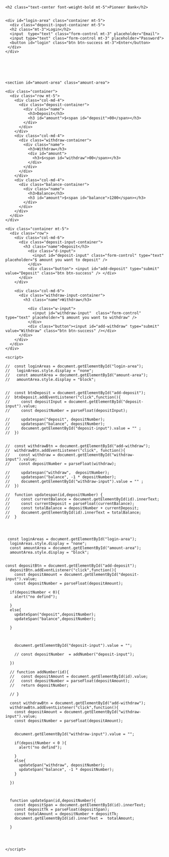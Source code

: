     <h2 class="text-center font-weight-bold mt-5">Pioneer Bank</h2>


    <div id="login-area" class="container mt-5">
      <div class="deposit-input-container mt-5">
      <h2 class="mt-3">Login</h2>
      <input  type="text" class="form-control mt-3" placeholder="Email">
      <input type="text" class="form-control mt-3" placeholder="Password">
      <button id="login" class="btn btn-success mt-3">Enter</button>
     </div>
    </div>

     




    <section id="amount-area" class="amount-area">

    <div class="container">
      <div class="row mt-5">
        <div class="col-md-4">
          <div class="deposit-container">
            <div class="name">
              <h3>Deposit</h3>
              <h3 id="amount">$<span id="deposit">00</span></h3>
            </div>
          </div>
        </div>
        <div class="col-md-4">
          <div class="withdraw-container">
            <div class="name">
              <h3>Withdraw</h3>
              <div id="amount">
                <h3>$<span id="withdraw">00</span></h3>
              </div>
            </div>
          </div>
        </div>
        <div class="col-md-4">
          <div class="balance-container">
            <div class="name">
              <h3>Balance</h3>
              <h3 id="amount">$<span id="balance">1200</span></h3>
            </div>
          </div>
        </div>
      </div>
    </div>

    <div class="container mt-5">
      <div class="row">
        <div class="col-md-6">
          <div class="deposit-input-container">
            <h3 class="name">Deposit</h3>
              <div class="d-input">
                <input id="deposit-input" class="form-control" type="text" placeholder="$ amount you want to deposit" />
              </div>
              <div class="button"> <input id="add-deposit" type="submit" value="Deposit" class="btn btn-success" /> </div>
          </div>
        </div>

        <div class="col-md-6">
          <div class="withdraw-input-container">
            <h3 class="name">Withdraw</h3>
            
              <div class="w-input">
                <input id="withdraw-input"  class="form-control" type="text" placeholder="$ amount you want to withdraw" />
              </div>
              <div class="button"><input id="add-withdraw" type="submit" value="Withdraw" class="btn btn-success" /></div>
          </div>
        </div>
      </div>
    </div>
  </section>


    <script>

    //  const loginAreas = document.getElementById("login-area");
    //   loginAreas.style.display = "none";
    //   const amountArea = document.getElementById("amount-area");
    //   amountArea.style.display = "block";

    
    //  const btnDeposit = document.getElementById("add-deposit");
    //  btnDeposit.addEventListener("click",function(){
    //     const depositInput = document.getElementById("deposit-input").value;
    //     const depositNumber = parseFloat(depositInput);

    //     updatespan("deposit", depositNumber);
    //     updatespan("balance", depositNumber);
    //     document.getElementById("deposit-input").value = "" ;
    //  })


    //  const withdrawBtn = document.getElementById("add-withdraw");
    //  withdrawBtn.addEventListener("click", function(){
    //    const withdraw = document.getElementById("withdraw-input").value;
    //    const depositNumber = parseFloat(withdraw);

    //     updatespan("withdraw",  depositNumber);
    //     updatespan("balance", -1 * depositNumber);
    //     document.getElementById("withdraw-input").value = "" ;
    //  })

    //  function updatespan(id,depositNumber) {
    //     const currentBalance = document.getElementById(id).innerText;
    //     const currentDeposit = parseFloat(currentBalance);
    //     const totalBalance = depositNumber + currentDeposit;
    //     document.getElementById(id).innerText = totalBalance;
    //  }




     const loginAreas = document.getElementById("login-area");
      loginAreas.style.display = "none";
      const amountArea = document.getElementById("amount-area");
      amountArea.style.display = "block";


    const depositBtn = document.getElementById("add-deposit");
      depositBtn.addEventListener("click",function(){
        const depositAmount = document.getElementById("deposit-input").value;
        const depositNumber = parseFloat(depositAmount);

      if(depositNumber < 0){
        alert("no defind");

      }
      else{
        updateSpan("deposit",depositNumber);
        updateSpan("balance",depositNumber);

      }

        
        
        document.getElementById("deposit-input").value = "";
        
        // const depositNumber  = addNumber("deposit-input");

      })

      // function addNumber(id){
      //   const depositAmount = document.getElementById(id).value;
      //   const depositNumber = parseFloat(depositAmount);
      //   return depositNumber;

      // }

      const withdrawBtn = document.getElementById("add-withdraw");
      withdrawBtn.addEventListener("click",function(){
        const depositAmount = document.getElementById("withdraw-input").value;
        const depositNumber = parseFloat(depositAmount);

        
        document.getElementById("withdraw-input").value = "";
        
        if(depositNumber < 0 ){
          alert("no defind");

        }
        else{
          updateSpan("withdraw", depositNumber);
          updateSpan("balance", -1 * depositNumber);
        }

      })
  


      function updateSpan(id,depositNumber){
        const depositSpan = document.getElementById(id).innerText;
        const depositTk = parseFloat(depositSpan);
        const totalAmount = depositNumber + depositTk;
        document.getElementById(id).innerText =  totalAmount;

      }




    </script>



